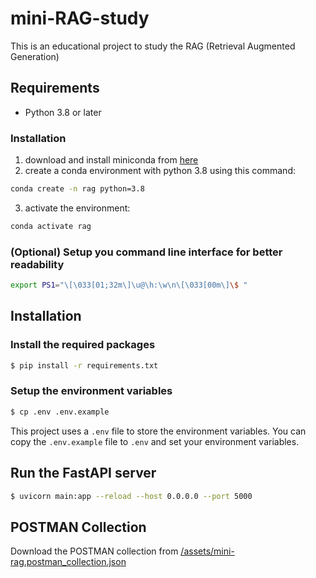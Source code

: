 # mini-RAG-study

This is an educational project to study the RAG (Retrieval Augmented Generation) 

## Requirements

- Python 3.8 or later

### Installation
1) download and install miniconda from [here](https://www.anaconda.com/docs/getting-started/miniconda/install)
2) create a conda environment with python 3.8 using this command:
```bash
conda create -n rag python=3.8
```
3) activate the environment:
```bash
conda activate rag
```
### (Optional) Setup you command line interface for better readability

```bash
export PS1="\[\033[01;32m\]\u@\h:\w\n\[\033[00m\]\$ "
```

## Installation

### Install the required packages

```bash
$ pip install -r requirements.txt
```

### Setup the environment variables

```bash
$ cp .env .env.example
```

This project uses a `.env` file to store the environment variables. You can copy the `.env.example` file to `.env` and set your environment variables.

## Run the FastAPI server

```bash
$ uvicorn main:app --reload --host 0.0.0.0 --port 5000
```

## POSTMAN Collection

Download the POSTMAN collection from [/assets/mini-rag.postman_collection.json](/assets/mini-rag.postman_collection.json)
